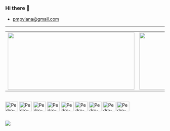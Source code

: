 ### Hi there 👋

- pmpviana@gmail.com
---

 <table>
  <tr>
    
   <td>
  <a href="https://github.com/PedroVian9">
  <img height="180em" width="400" src="https://github-readme-stats.vercel.app/api?username=pedrovian9&show_icons=true&theme=dark&include_all_commits=true&count_private=true"/>
   </td>

   <td>
  <img height="180em" width="400" src="https://github-readme-stats.vercel.app/api/top-langs/?username=pedrovian9&layout=compact&langs_count=16&theme=dark"/>
   </td>
   
   </tr>
   </table>
   



    
<div style="display: inline_block"><br>


  
  <img align="center" alt="Pedro-++" height="30" width="40" src="https://cdn.jsdelivr.net/gh/devicons/devicon/icons/cplusplus/cplusplus-original.svg" /> 
  <img align="center" alt="Pedro-++" height="30" width="40" src="https://cdn.jsdelivr.net/gh/devicons/devicon/icons/csharp/csharp-original.svg" /> 
   <img align="center" alt="Pedro-++" height="30" width="40" src="https://cdn.jsdelivr.net/gh/devicons/devicon/icons/visualstudio/visualstudio-plain.svg" />    
  <img align="center" alt="Pedro-++" height="30" width="40" src="https://cdn.jsdelivr.net/gh/devicons/devicon@latest/icons/vscode/vscode-original.svg" />      
  <img align="center" alt="Pedro-++" height="30" width="40" src="https://cdn.jsdelivr.net/gh/devicons/devicon/icons/qt/qt-original.svg" /> 
  <img align="center" alt="Pedro-++" height="30" width="40" src="https://cdn.jsdelivr.net/gh/devicons/devicon/icons/linux/linux-original.svg" /> 
  <img align="center" alt="Pedro-++" height="30" width="40" src="https://cdn.jsdelivr.net/gh/devicons/devicon/icons/windows8/windows8-original.svg" /> 
  <img align="center" alt="Pedro-++" height="30" width="40" src="https://cdn.jsdelivr.net/gh/devicons/devicon@latest/icons/html5/html5-original.svg" />
  <img align="center" alt="Pedro-++" height="30" width="40" src="https://cdn.jsdelivr.net/gh/devicons/devicon@latest/icons/css3/css3-original.svg" />
          
           
            
          
          
          
</div>
  
  ##
 
<div> 
  
  <a href="https://www.linkedin.com/in/pedro-viana-b359a2263" target="_blank"><img src="https://img.shields.io/badge/-LinkedIn-%230077B5?style=for-the-badge&logo=linkedin&logoColor=white" target="_blank"></a> 

 
</div>
